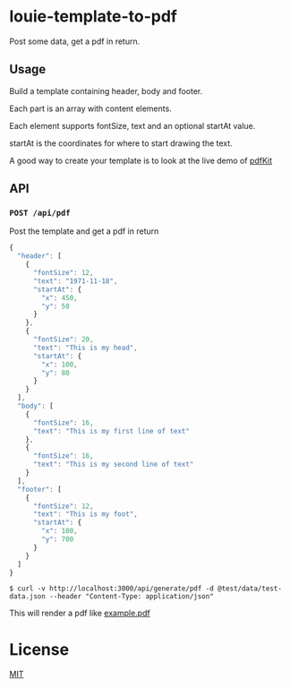 # louie-template-to-pdf

Post some data, get a pdf in return.

## Usage

Build a template containing header, body and footer.

Each part is an array with content elements.

Each element supports fontSize, text and an optional startAt value.

startAt is the coordinates for where to start drawing the text.

A good way to create your template is to look at the live demo of [pdfKit](http://pdfkit.org/demo/browser.html)

## API

### `POST /api/pdf`

Post the template and get a pdf in return

```JavaScript
{
  "header": [
    {
      "fontSize": 12,
      "text": "1971-11-18",
      "startAt": {
        "x": 450,
        "y": 50
      }
    },
    {
      "fontSize": 20,
      "text": "This is my head",
      "startAt": {
        "x": 100,
        "y": 80
      }
    }
  ],
  "body": [
    {
      "fontSize": 16,
      "text": "This is my first line of text"
    },
    {
      "fontSize": 16,
      "text": "This is my second line of text"
    }
  ],
  "footer": [
    {
      "fontSize": 12,
      "text": "This is my foot",
      "startAt": {
        "x": 100,
        "y": 700
      }
    }
  ]
}
```

```
$ curl -v http://localhost:3000/api/generate/pdf -d @test/data/test-data.json --header "Content-Type: application/json"
```

This will render a pdf like [example.pdf](example.pdf)

# License

[MIT](LICENSE)
